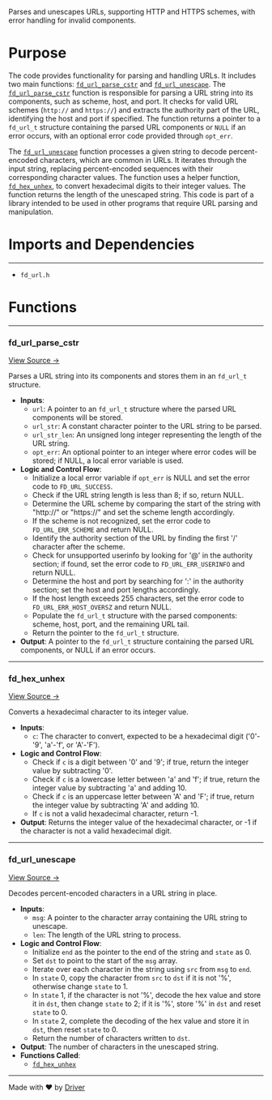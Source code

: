 <!--------------------------------------------------------------------------------->
<!-- IMPORTANT: This file is auto-generated by Driver (https://driver.ai). -------->
<!-- Manual edits may be overwritten on future commits. --------------------------->
<!--------------------------------------------------------------------------------->

Parses and unescapes URLs, supporting HTTP and HTTPS schemes, with error handling for invalid components.

# Purpose
The code provides functionality for parsing and handling URLs. It includes two main functions: [`fd_url_parse_cstr`](<#fd_url_parse_cstr>) and [`fd_url_unescape`](<#fd_url_unescape>). The [`fd_url_parse_cstr`](<#fd_url_parse_cstr>) function is responsible for parsing a URL string into its components, such as scheme, host, and port. It checks for valid URL schemes (`http://` and `https://`) and extracts the authority part of the URL, identifying the host and port if specified. The function returns a pointer to a `fd_url_t` structure containing the parsed URL components or `NULL` if an error occurs, with an optional error code provided through `opt_err`.

The [`fd_url_unescape`](<#fd_url_unescape>) function processes a given string to decode percent-encoded characters, which are common in URLs. It iterates through the input string, replacing percent-encoded sequences with their corresponding character values. The function uses a helper function, [`fd_hex_unhex`](<#fd_hex_unhex>), to convert hexadecimal digits to their integer values. The function returns the length of the unescaped string. This code is part of a library intended to be used in other programs that require URL parsing and manipulation.
# Imports and Dependencies

---
- `fd_url.h`


# Functions

---
### fd\_url\_parse\_cstr<!-- {{#callable:fd_url_parse_cstr}} -->
[View Source →](<../../../../../src/waltz/http/fd_url.c#L3>)

Parses a URL string into its components and stores them in an `fd_url_t` structure.
- **Inputs**:
    - `url`: A pointer to an `fd_url_t` structure where the parsed URL components will be stored.
    - `url_str`: A constant character pointer to the URL string to be parsed.
    - `url_str_len`: An unsigned long integer representing the length of the URL string.
    - `opt_err`: An optional pointer to an integer where error codes will be stored; if NULL, a local error variable is used.
- **Logic and Control Flow**:
    - Initialize a local error variable if `opt_err` is NULL and set the error code to `FD_URL_SUCCESS`.
    - Check if the URL string length is less than 8; if so, return NULL.
    - Determine the URL scheme by comparing the start of the string with "http://" or "https://" and set the scheme length accordingly.
    - If the scheme is not recognized, set the error code to `FD_URL_ERR_SCHEME` and return NULL.
    - Identify the authority section of the URL by finding the first '/' character after the scheme.
    - Check for unsupported userinfo by looking for '@' in the authority section; if found, set the error code to `FD_URL_ERR_USERINFO` and return NULL.
    - Determine the host and port by searching for ':' in the authority section; set the host and port lengths accordingly.
    - If the host length exceeds 255 characters, set the error code to `FD_URL_ERR_HOST_OVERSZ` and return NULL.
    - Populate the `fd_url_t` structure with the parsed components: scheme, host, port, and the remaining URL tail.
    - Return the pointer to the `fd_url_t` structure.
- **Output**: A pointer to the `fd_url_t` structure containing the parsed URL components, or NULL if an error occurs.


---
### fd\_hex\_unhex<!-- {{#callable:fd_hex_unhex}} -->
[View Source →](<../../../../../src/waltz/http/fd_url.c#L75>)

Converts a hexadecimal character to its integer value.
- **Inputs**:
    - `c`: The character to convert, expected to be a hexadecimal digit ('0'-'9', 'a'-'f', or 'A'-'F').
- **Logic and Control Flow**:
    - Check if `c` is a digit between '0' and '9'; if true, return the integer value by subtracting '0'.
    - Check if `c` is a lowercase letter between 'a' and 'f'; if true, return the integer value by subtracting 'a' and adding 10.
    - Check if `c` is an uppercase letter between 'A' and 'F'; if true, return the integer value by subtracting 'A' and adding 10.
    - If `c` is not a valid hexadecimal character, return -1.
- **Output**: Returns the integer value of the hexadecimal character, or -1 if the character is not a valid hexadecimal digit.


---
### fd\_url\_unescape<!-- {{#callable:fd_url_unescape}} -->
[View Source →](<../../../../../src/waltz/http/fd_url.c#L83>)

Decodes percent-encoded characters in a URL string in place.
- **Inputs**:
    - `msg`: A pointer to the character array containing the URL string to unescape.
    - `len`: The length of the URL string to process.
- **Logic and Control Flow**:
    - Initialize `end` as the pointer to the end of the string and `state` as 0.
    - Set `dst` to point to the start of the `msg` array.
    - Iterate over each character in the string using `src` from `msg` to `end`.
    - In `state` 0, copy the character from `src` to `dst` if it is not '%', otherwise change `state` to 1.
    - In `state` 1, if the character is not '%', decode the hex value and store it in `dst`, then change `state` to 2; if it is '%', store '%' in `dst` and reset `state` to 0.
    - In `state` 2, complete the decoding of the hex value and store it in `dst`, then reset `state` to 0.
    - Return the number of characters written to `dst`.
- **Output**: The number of characters in the unescaped string.
- **Functions Called**:
    - [`fd_hex_unhex`](<#fd_hex_unhex>)



---
Made with ❤️ by [Driver](https://www.driver.ai/)